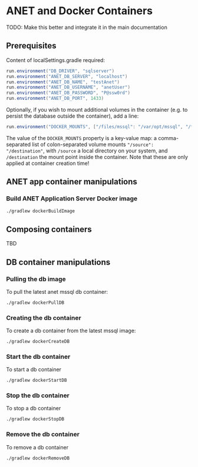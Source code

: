 # ANET and Docker Containers

TODO: Make this better and integrate it in the main documentation

## Prerequisites

Content of localSettings.gradle
required:
  ```java
run.environment("DB_DRIVER", "sqlserver")
run.environment("ANET_DB_SERVER", "localhost")
run.environment("ANET_DB_NAME", "testAnet")
run.environment("ANET_DB_USERNAME", "anetUser")
run.environment("ANET_DB_PASSWORD", "P@ssw0rd")
run.environment("ANET_DB_PORT", 1433)
  ```

Optionally, if you wish to mount additional volumes in the container
(e.g. to persist the database outside the container), add a line:

  ```java
run.environment("DOCKER_MOUNTS", ["/files/mssql": "/var/opt/mssql", "/files/home": "/home"])
  ```

The value of the `DOCKER_MOUNTS` property is a key-value map: a comma-separated
list of colon-separated volume mounts `"/source": "/destination"`, with
`/source` a local directory on your system, and `/destination` the mount point
inside the container.
Note that these are only applied at container creation time!


## ANET app container manipulations


### Build ANET Application Server Docker image
  ```sh
./gradlew dockerBuildImage
  ```

## Composing containers

TBD

## DB container manipulations

### Pulling the db image

To pull the latest anet mssql db container:
  ```sh
./gradlew dockerPullDB
  ```

### Creating the db container

To create a db container from the latest mssql image:
  ```sh
./gradlew dockerCreateDB
  ```

### Start the db container

To start a db container

  ```sh
./gradlew dockerStartDB
  ```

### Stop the db container

To stop a db container

  ```sh
./gradlew dockerStopDB
  ```

### Remove the db container

To remove a db container

  ```sh
./gradlew dockerRemoveDB
  ```

